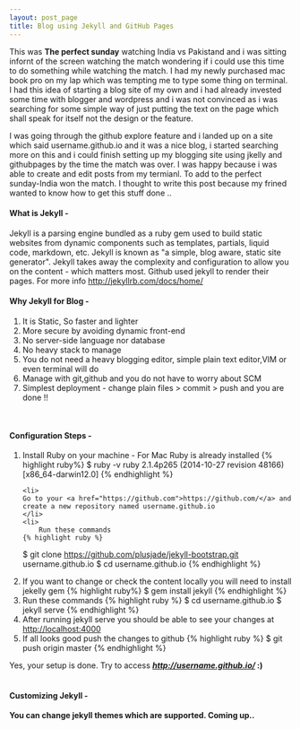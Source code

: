 ```yaml
---
layout: post_page
title: Blog using Jekyll and GitHub Pages
---
```

<p>
This was <b>The perfect sunday</b> watching India vs Pakistand and i was sitting infornt of the screen watching the match wondering if i could use this time to do something while watching the match. I had my newly purchased mac book pro on my lap which was tempting me to type some thing on terminal. I had this idea of starting a blog site of my own and i had already invested some time with blogger and wordpress and i was not convinced as i was searching for some simple way of just putting the text on the page which shall speak for itself not the design or the feature. 
</p>
I was going through the github explore feature and i landed up on a site which said username.github.io and it was a nice blog, i started searching more on this and i could finish setting up my blogging site using jkelly and githubpages by the time the match was over. I was happy because i was able to create and edit posts from my termianl. To add to the perfect sunday-India won the match. I thought to write this post because my frined wanted to know how to get this stuff done ..

<h4>What is Jekyll -</h4>

Jekyll is a parsing engine bundled as a ruby gem used to build static websites from dynamic components such as templates, partials, liquid code, markdown, etc. Jekyll is known as "a simple, blog aware, static site generator". Jekyll takes away the complexity and configuration to allow you on the content - which matters most. Github used jekyll to render their pages. For more info <a href="http://jekyllrb.com/docs/home/">http://jekyllrb.com/docs/home/</a>

<h4>Why Jekyll for Blog -</h4>

1. It is Static, So faster and lighter
2. More secure by avoiding dynamic front-end
3. No server-side language nor database
4. No heavy stack to manage
5. You do not need a heavy blogging editor, simple plain text editor,VIM or even terminal will do
6. Manage with git,github and you do not have to worry about SCM
7. Simplest deployment - change plain files > commit > push and you are done !!
<BR>
<h4>Configuration Steps -</h4>
<ol type="1">
	<li>
	Install Ruby on your machine - For Mac Ruby is already installed
	{% highlight ruby%}
	$ ruby -v
ruby 2.1.4p265 (2014-10-27 revision 48166) [x86_64-darwin12.0]
	{% endhighlight %}
	</li>

	<li>
	Go to your <a href="https://github.com">https://github.com/</a> and create a new repository named username.github.io
	</li>
	<li>
		Run these commands
	{% highlight ruby %}
$ git clone https://github.com/plusjade/jekyll-bootstrap.git username.github.io
$ cd username.github.io
	{% endhighlight %}
	</li>
	<li>
		If you want to change or check the content locally you will need to install jekelly gem
		{% highlight ruby%}
$ gem install jekyll
	{% endhighlight %}	
	</li>
		<li>
		Run these commands
	{% highlight ruby %}
$ cd username.github.io 
$ jekyll serve
	{% endhighlight %}
	</li>
	<li>
		After running jekyll serve you should be able to see your changes at <a href="http://localhost:4000">http://localhost:4000</a>
	</li>
	<li>
		If all looks good push the changes to github
	{% highlight ruby %}
$ git push origin master
	{% endhighlight %}
	</li>
</ol>

Yes, your setup is done. Try to access <b><i>http://username.github.io/</i> :)
<BR>
<BR>	
<h4>Customizing Jekyll -</h4>
You can change jekyll themes which are supported. Coming up..
